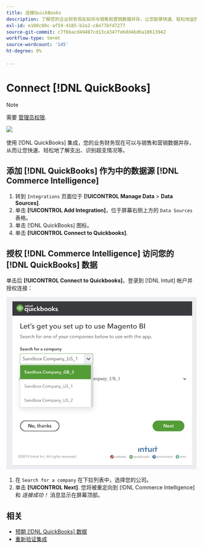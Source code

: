 ```yaml
---
title: 连接QuickBooks
description: 了解您的企业财务现在如何与销售和营销数据并存，让您能够快速、轻松地监控支出、识别超支情况等。
exl-id: e100c88c-af59-4185-b2a2-c8e77bfd7277
source-git-commit: c7f6bacd49487cd13c4347fe6dd46d6a10613942
workflow-type: tm+mt
source-wordcount: '145'
ht-degree: 0%

---
```


# Connect [!DNL QuickBooks]

>[!NOTE]
>
>需要 [管理员权限](../../../administrator/user-management/user-management.md).

![](../../../assets/Quickbooks.png)

使用 [!DNL QuickBooks] 集成，您的业务财务现在可以与销售和营销数据并存，从而让您快速、轻松地了解支出、识别超支情况等。

## 添加 [!DNL QuickBooks] 作为中的数据源 [!DNL Commerce Intelligence]

1. 转到 `Integrations` 页面位于 **[!UICONTROL Manage Data** > **Data Sources]**.
1. 单击 **[!UICONTROL Add Integration]**，位于屏幕右侧上方的 `Data Sources` 表格。
1. 单击 [!DNL QuickBooks] 图标。
1. 单击 **[!UICONTROL Connect to Quickbooks]**.

## 授权 [!DNL Commerce Intelligence] 访问您的 [!DNL QuickBooks] 数据

单击后 **[!UICONTROL Connect to Quickbooks]**，登录到 [!DNL Intuit] 帐户并授权连接：

![](../../../assets/QuickBooks_App_Store_1.jpg)

1. 在 `Search for a company` 在下拉列表中，选择您的公司。
1. 单击 **[!UICONTROL Next]**. 您将被重定向到 [!DNL Commerce Intelligence] 和 *连接成功！* 消息显示在屏幕顶部。

## 相关

* [预期 [!DNL QuickBooks] 数据](../integrations/quickbooks-data.md)
* [重新验证集成](https://experienceleague.adobe.com/docs/commerce-knowledge-base/kb/how-to/mbi-reauthenticating-integrations.html)
